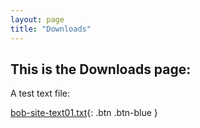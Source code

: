 ```yaml
---
layout: page
title: "Downloads"
---
```


## This is the Downloads page:

A test text file:


<!-- #[Download File Name](/downloads/bob-site-text01.txt){: .btn .btn-blue } -->

[bob-site-text01.txt](https://bobkoto.github.io/bob-site/_downloads/bob-site-text01.txt){: .btn .btn-blue }
